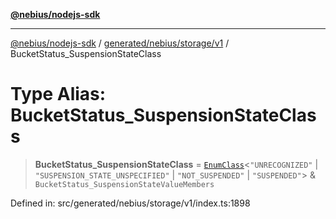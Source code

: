 [**@nebius/nodejs-sdk**](../../../../../README.md)

***

[@nebius/nodejs-sdk](../../../../../README.md) / [generated/nebius/storage/v1](../README.md) / BucketStatus\_SuspensionStateClass

# Type Alias: BucketStatus\_SuspensionStateClass

> **BucketStatus\_SuspensionStateClass** = [`EnumClass`](../../../../../runtime/protos/enum/type-aliases/EnumClass.md)\<`"UNRECOGNIZED"` \| `"SUSPENSION_STATE_UNSPECIFIED"` \| `"NOT_SUSPENDED"` \| `"SUSPENDED"`\> & `BucketStatus_SuspensionStateValueMembers`

Defined in: src/generated/nebius/storage/v1/index.ts:1898
